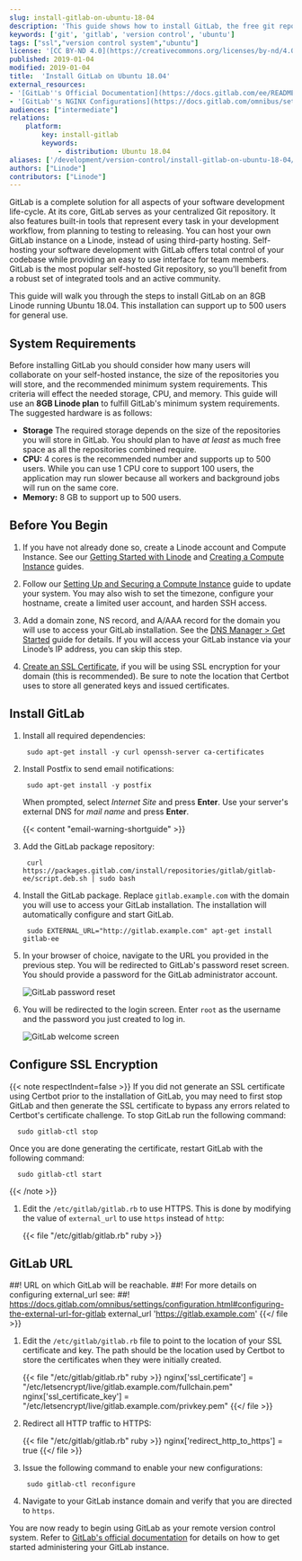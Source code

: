 ```yaml
---
slug: install-gitlab-on-ubuntu-18-04
description: 'This guide shows how to install GitLab, the free git repository management app based on Ruby on Rails, on a Linode running Ubuntu 18.04, along with SSL.'
keywords: ['git', 'gitlab', 'version control', 'ubuntu']
tags: ["ssl","version control system","ubuntu"]
license: '[CC BY-ND 4.0](https://creativecommons.org/licenses/by-nd/4.0)'
published: 2019-01-04
modified: 2019-01-04
title:  'Install GitLab on Ubuntu 18.04'
external_resources:
- '[GitLab''s Official Documentation](https://docs.gitlab.com/ee/README.html)'
- '[GitLab''s NGINX Configurations](https://docs.gitlab.com/omnibus/settings/nginx.html)'
audiences: ["intermediate"]
relations:
    platform:
        key: install-gitlab
        keywords:
            - distribution: Ubuntu 18.04
aliases: ['/development/version-control/install-gitlab-on-ubuntu-18-04/']
authors: ["Linode"]
contributors: ["Linode"]
---
```


GitLab is a complete solution for all aspects of your software development life-cycle. At its core, GitLab serves as your centralized Git repository. It also features built-in tools that represent every task in your development workflow, from planning to testing to releasing. You can host your own GitLab instance on a Linode, instead of using third-party hosting. Self-hosting your software development with GitLab offers total control of your codebase while providing an easy to use interface for team members. GitLab is the most popular self-hosted Git repository, so you'll benefit from a robust set of integrated tools and an active community.

This guide will walk you through the steps to install GitLab on an 8GB Linode running Ubuntu 18.04. This installation can support up to 500 users for general use.

## System Requirements

Before installing GitLab you should consider how many users will collaborate on your self-hosted instance, the size of the repositories you will store, and the recommended minimum system requirements. This criteria will effect the needed storage, CPU, and memory. This guide will use an **8GB Linode plan** to fulfill GitLab's minimum system requirements. The suggested hardware is as follows:

- **Storage** The required storage depends on the size of the repositories you will store in GitLab. You should plan to have *at least* as much free space as all the repositories combined require.
- **CPU:** 4 cores is the recommended number and supports up to 500 users. While you can use 1 CPU core to support 100 users, the application may run slower because all workers and background jobs will run on the same core.
- **Memory:** 8 GB to support up to 500 users.

## Before You Begin

1.  If you have not already done so, create a Linode account and Compute Instance. See our [Getting Started with Linode](/docs/products/platform/get-started/) and [Creating a Compute Instance](/docs/products/compute/compute-instances/guides/create/) guides.

1.  Follow our [Setting Up and Securing a Compute Instance](/docs/products/compute/compute-instances/guides/set-up-and-secure/) guide to update your system. You may also wish to set the timezone, configure your hostname, create a limited user account, and harden SSH access.

1.  Add a domain zone, NS record, and A/AAA record for the domain you will use to access your GitLab installation. See the [DNS Manager > Get Started](/docs/products/networking/dns-manager/get-started/) guide for details. If you will access your GitLab instance via your Linode’s IP address, you can skip this step.

1.  [Create an SSL Certificate](/docs/guides/secure-http-traffic-certbot/), if you will be using SSL encryption for your domain (this is recommended). Be sure to note the location that Certbot uses to store all generated keys and issued certificates.

## Install GitLab

1. Install all required dependencies:

        sudo apt-get install -y curl openssh-server ca-certificates

1. Install Postfix to send email notifications:

        sudo apt-get install -y postfix

    When prompted, select *Internet Site* and press **Enter**. Use your server's external DNS for *mail name* and press **Enter**.

    {{< content "email-warning-shortguide" >}}

1. Add the GitLab package repository:

        curl https://packages.gitlab.com/install/repositories/gitlab/gitlab-ee/script.deb.sh | sudo bash

1. Install the GitLab package. Replace `gitlab.example.com` with the domain you will use to access your GitLab installation. The installation will automatically configure and start GitLab.

        sudo EXTERNAL_URL="http://gitlab.example.com" apt-get install gitlab-ee

1. In your browser of choice, navigate to the URL you provided in the previous step. You will be redirected to GitLab's password reset screen. You should provide a password for the GitLab administrator account.

      ![GitLab password reset](gitlab-password-reset.png)

1.  You will be redirected to the login screen. Enter `root` as the username and the password you just created to log in.

      ![GitLab welcome screen](gitlab-welcome.png)

## Configure SSL Encryption

{{< note respectIndent=false >}}
If you did not generate an SSL certificate using Certbot prior to the installation of GitLab, you may need to first stop GitLab and then generate the SSL certificate to bypass any errors related to Certbot's certificate challenge. To stop GitLab run the following command:

      sudo gitlab-ctl stop

Once you are done generating the certificate, restart GitLab with the following command:

      sudo gitlab-ctl start
{{< /note >}}

1. Edit the `/etc/gitlab/gitlab.rb` to use HTTPS. This is done by modifying the value of `external_url` to use `https` instead of `http`:

      {{< file "/etc/gitlab/gitlab.rb" ruby >}}
## GitLab URL
##! URL on which GitLab will be reachable.
##! For more details on configuring external_url see:
##! https://docs.gitlab.com/omnibus/settings/configuration.html#configuring-the-external-url-for-gitlab
external_url 'https://gitlab.example.com'
      {{</ file >}}

1. Edit the `/etc/gitlab/gitlab.rb` file to point to the location of your SSL certificate and key. The path should be the location used by Certbot to store the certificates when they were initially created.

      {{< file "/etc/gitlab/gitlab.rb" ruby >}}
nginx['ssl_certificate'] = "/etc/letsencrypt/live/gitlab.example.com/fullchain.pem"
nginx['ssl_certificate_key'] = "/etc/letsencrypt/live/gitlab.example.com/privkey.pem"
      {{</ file >}}

1. Redirect all HTTP traffic to HTTPS:

      {{< file "/etc/gitlab/gitlab.rb" ruby >}}
nginx['redirect_http_to_https'] = true
      {{</ file >}}

1. Issue the following command to enable your new configurations:

        sudo gitlab-ctl reconfigure

1. Navigate to your GitLab instance domain and verify that you are directed to `https`.

  You are now ready to begin using GitLab as your remote version control system. Refer to [GitLab's official documentation](https://docs.gitlab.com/ee/README.html) for details on how to get started administering your GitLab instance.
